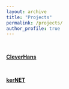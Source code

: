 ```yaml
---
layout: archive
title: "Projects"
permalink: /projects/
author_profile: true
---
```


&nbsp;

**[CleverHans](https://github.com/tensorflow/cleverhans)**

&nbsp;

**[kerNET](https://github.com/michaelshiyu/kerNET)**